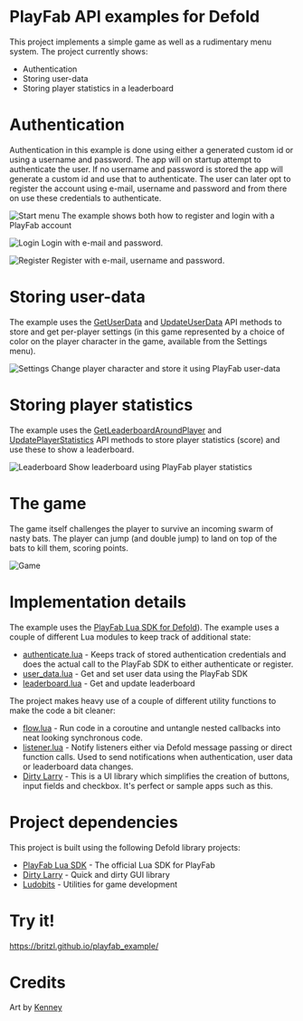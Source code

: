 # PlayFab API examples for Defold
This project implements a simple game as well as a rudimentary menu system. The project currently shows:

* Authentication
* Storing user-data
* Storing player statistics in a leaderboard

# Authentication
Authentication in this example is done using either a generated custom id or using a username and password. The app will on startup attempt to authenticate the user. If no username and password is stored the app will generate a custom id and use that to authenticate. The user can later opt to register the account using e-mail, username and password and from there on use these credentials to authenticate.

![Start menu](https://github.com/britzl/playfab_example/raw/master/docs/startmenu.png)
The example shows both how to register and login with a PlayFab account

![Login](https://github.com/britzl/playfab_example/raw/master/docs/login.png)
Login with e-mail and password.

![Register](https://github.com/britzl/playfab_example/raw/master/docs/register.png)
Register with e-mail, username and password.

# Storing user-data
The example uses the [GetUserData](https://api.playfab.com/Documentation/Client/method/GetUserData) and [UpdateUserData](https://api.playfab.com/Documentation/Client/method/UpdateUserData) API methods to store and get per-player settings (in this game represented by a choice of color on the player character in the game, available from the Settings menu).

![Settings](https://github.com/britzl/playfab_example/raw/master/docs/settings.png)
Change player character and store it using PlayFab user-data

# Storing player statistics
The example uses the [GetLeaderboardAroundPlayer](https://api.playfab.com/Documentation/Client/method/GetLeaderboardAroundPlayer) and [UpdatePlayerStatistics](https://api.playfab.com/Documentation/Client/method/UpdatePlayerStatistics) API methods to store player statistics (score) and use these to show a leaderboard.

![Leaderboard](https://github.com/britzl/playfab_example/raw/master/docs/leaderboard.png)
Show leaderboard using PlayFab player statistics

# The game
The game itself challenges the player to survive an incoming swarm of nasty bats. The player can jump (and double jump) to land on top of the bats to kill them, scoring points.

![Game](https://github.com/britzl/playfab_example/raw/master/docs/game.png)

# Implementation details
The example uses the [PlayFab Lua SDK for Defold](https://github.com/PlayFab/LuaSdk)). The example uses a couple of different Lua modules to keep track of additional state:

* [authenticate.lua](https://github.com/britzl/playfab_example/blob/master/example/playfab/authentication.lua) - Keeps track of stored authentication credentials and does the actual call to the PlayFab SDK to either authenticate or register.
* [user_data.lua](https://github.com/britzl/playfab_example/blob/master/example/playfab/user_data.lua) - Get and set user data using the PlayFab SDK
* [leaderboard.lua](https://github.com/britzl/playfab_example/blob/master/example/playfab/leaderboard.lua) - Get and update leaderboard

The project makes heavy use of a couple of different utility functions to make the code a bit cleaner:

* [flow.lua](https://github.com/britzl/ludobits/blob/master/ludobits/m/flow.lua) - Run code in a coroutine and untangle nested callbacks into neat looking synchronous code.
* [listener.lua](https://github.com/britzl/ludobits/blob/master/ludobits/m/listener.lua) - Notify listeners either via Defold message passing or direct function calls. Used to send notifications when authentication, user data or leaderboard data changes.
* [Dirty Larry](https://github.com/andsve/dirtylarry) - This is a UI library which simplifies the creation of buttons, input fields and checkbox. It's perfect or sample apps such as this.

# Project dependencies
This project is built using the following Defold library projects:

* [PlayFab Lua SDK](https://github.com/PlayFab/LuaSdk) - The official Lua SDK for PlayFab
* [Dirty Larry](https://github.com/andsve/dirtylarry) - Quick and dirty GUI library
* [Ludobits](https://github.com/britzl/ludobits) - Utilities for game development

# Try it!
https://britzl.github.io/playfab_example/

# Credits
Art by [Kenney](http://www.kenney.nl)
